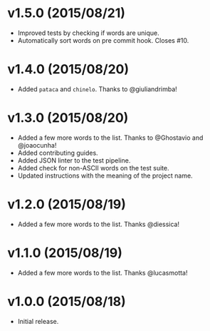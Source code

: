 # v1.5.0 (2015/08/21)

* Improved tests by checking if words are unique.
* Automatically sort words on pre commit hook. Closes #10.

# v1.4.0 (2015/08/20)

* Added `pataca` and `chinelo`. Thanks to @giuliandrimba!

# v1.3.0 (2015/08/20)

* Added a few more words to the list. Thanks to @Ghostavio and @joaocunha!
* Added contributing guides.
* Added JSON linter to the test pipeline.
* Added check for non-ASCII words on the test suite.
* Updated instructions with the meaning of the project name.

# v1.2.0 (2015/08/19)

* Added a few more words to the list. Thanks @diessica!

# v1.1.0 (2015/08/19)

* Added a few more words to the list. Thanks @lucasmotta!

# v1.0.0 (2015/08/18)

* Initial release.
